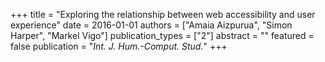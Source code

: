 +++
title = "Exploring the relationship between web accessibility and user experience"
date = 2016-01-01
authors = ["Amaia Aizpurua", "Simon Harper", "Markel Vigo"]
publication_types = ["2"]
abstract = ""
featured = false
publication = "*Int. J. Hum.-Comput. Stud.*"
+++

